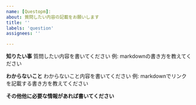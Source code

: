 ```yaml
---
name: [Questopm]:
about: 質問したい内容の記載をお願いします
title: ''
labels: 'question'
assignees: ''

---
```


**知りたい事**
質問したい内容を書いてください
例: markdownの書き方を教えてください

**わからないこと**
わからないこと内容を書いてください
例: markdownでリンクを記載する書き方を教えてください


**その他他に必要な情報があれば書いてください**
